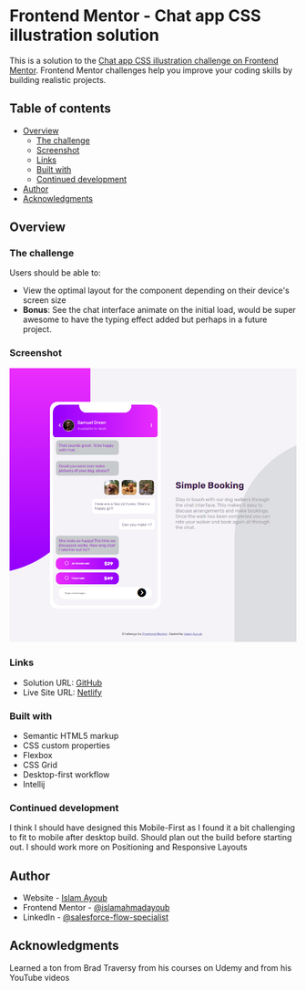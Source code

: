 # Frontend Mentor - Chat app CSS illustration solution

This is a solution to the [Chat app CSS illustration challenge on Frontend Mentor](https://www.frontendmentor.io/challenges/chat-app-css-illustration-O5auMkFqY). Frontend Mentor challenges help you improve your coding skills by building realistic projects. 

## Table of contents

- [Overview](#overview)
  - [The challenge](#the-challenge)
  - [Screenshot](#screenshot)
  - [Links](#links)
  - [Built with](#built-with)
  - [Continued development](#continued-development)
- [Author](#author)
- [Acknowledgments](#acknowledgments)


## Overview

### The challenge

Users should be able to:

- View the optimal layout for the component depending on their device's screen size
- **Bonus**: See the chat interface animate on the initial load, would be super awesome to have the typing effect added but perhaps in a future project.

### Screenshot
![chat.png](images%2Fchat.png)

### Links

- Solution URL: [GitHub](https://github.com/islamahmadayoub/frontend-mentor-chat-app)
- Live Site URL: [Netlify](https://neon-souffle-f936f9.netlify.app/)

### Built with

- Semantic HTML5 markup
- CSS custom properties
- Flexbox
- CSS Grid
- Desktop-first workflow
- Intellij

### Continued development

I think I should have designed this Mobile-First as I found it a bit challenging to fit to mobile after desktop build. Should plan out the build before starting out. I should work more on Positioning and Responsive Layouts



## Author

- Website - [Islam Ayoub](https://www.kind-force.com)
- Frontend Mentor - [@islamahmadayoub](https://www.frontendmentor.io/profile/yourusername)
- LinkedIn - [@salesforce-flow-specialist](https://www.linkedin.com/in/salesforce-flow-specialist-islam)


## Acknowledgments

Learned a ton from Brad Traversy from his courses on Udemy and from his YouTube videos
